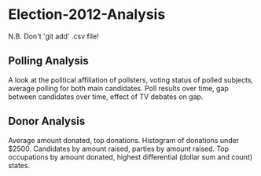 # Election-2012-Analysis

N.B. Don't 'git add' .csv file!

## Polling Analysis

A look at the political affiliation of pollsters, voting status of polled subjects, average polling for both main candidates.
Poll results over time, gap between candidates over time, effect of TV debates on gap.

## Donor Analysis

Average amount donated, top donations. Histogram of donations under $2500. Candidates by amount raised, parties by amount raised.
Top occupations by amount donated, highest differential (dollar sum and count) states.